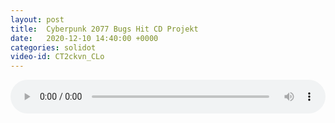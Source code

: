 ```yaml
---
layout: post
title:  Cyberpunk 2077 Bugs Hit CD Projekt
date:   2020-12-10 14:40:00 +0000
categories: solidot
video-id: CT2ckvn_CLo
---
```


<audio src="/assets/5efb080a756f0872f79660c194f51432.mp3" style="width: 100%;" controls></audio>

